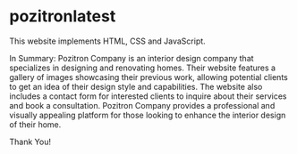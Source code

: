 # pozitronlatest

This website implements HTML, CSS and JavaScript.

In Summary: Pozitron Company is an interior design company that specializes in designing and renovating homes. Their website features a gallery of images showcasing their previous work, allowing potential clients to get an idea of their design style and capabilities. The website also includes a contact form for interested clients to inquire about their services and book a consultation. Pozitron Company provides a professional and visually appealing platform for those looking to enhance the interior design of their home.

Thank You!
